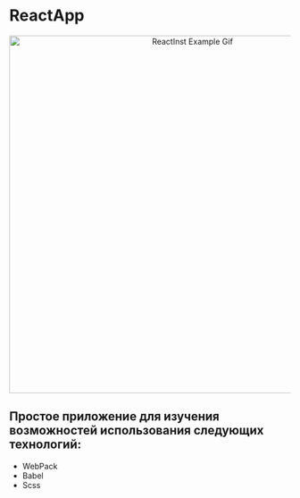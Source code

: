 # ReactApp
<p align="center">
  <img src="https://github.com/hydra13/ReactApp/blob/master/docs/ReactInst.gif?raw=true" width="640" alt="ReactInst Example Gif" />
</p>

Простое приложение для изучения возможностей использования следующих технологий:
-----
- WebPack
- Babel
- Scss
